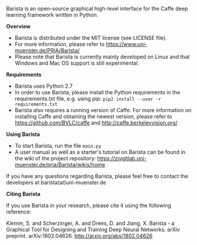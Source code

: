 Barista is an open-source graphical high-level interface for the Caffe deep learning framework written in Python.

**Overview**

* Barista is distributed under the MIT license (see LICENSE file).
* For more information, please refer to https://www.uni-muenster.de/PRIA/Barista/
* Please note that Barista is currently mainly developed on Linux and that Windows and Mac OS support is still experimental.

**Requirements**

* Barista uses Python 2.7
* In order to use Barista, please install the Python requirements in the requirements.txt file, e.g. using pip:
`pip2 install --user -r requirements.txt`
* Barista also requires a running version of Caffe. For more information on installing Caffe and obtaining the newest version, please refer to https://github.com/BVLC/caffe and http://caffe.berkeleyvision.org/

**Using Barista**

* To start Barista, run the file `main.py` 
* A user manual as well as a starter's tutorial on Barista can be found in the wiki of the project repository: https://zivgitlab.uni-muenster.de/pria/Barista/wikis/home

If you have any questions regarding Barista, please feel free to contact the developers at barista(at)uni-muenster.de

**Citing Barista**

If you use Barista in your research, please cite it using the following reference:

Klemm, S. and Scherzinger, A. and Drees, D. and Jiang, X. Barista - a Graphical Tool for Designing and Training Deep Neural Networks. arXiv preprint. arXiv:1802.04626. http://arxiv.org/abs/1802.04626


